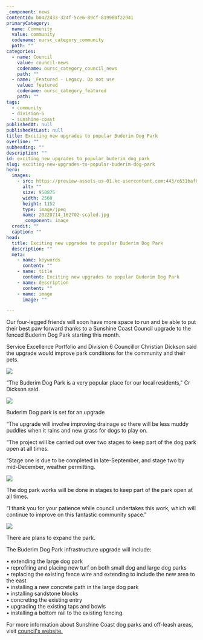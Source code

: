 ```yaml
---
_component: news
contentId: b0422433-324f-5ce6-89cf-819980f22941
primaryCategory:
  name: Community
  value: community
  codename: oursc_category_community
  path: ""
categories:
  - name: Council
    value: council-news
    codename: oursc_category_council_news
    path: ""
  - name: _Featured - Legacy. Do not use
    value: featured
    codename: oursc_category_featured
    path: ""
tags:
  - community
  - division-6
  - sunshine-coast
publishedAt: null
publishedAtLast: null
title: Exciting new upgrades to popular Buderim Dog Park
overline: ""
subheading: ""
description: ""
id: exciting_new_upgrades_to_popular_buderim_dog_park
slug: exciting-new-upgrades-to-popular-buderim-dog-park
hero:
  images:
    - src: https://preview-assets-us-01.kc-usercontent.com:443/c631baf8-1b46-001f-580c-d0001b68b4a8/fbb670a0-b25c-40c4-80ec-1e5cd2764a23/20220714_162702-scaled.jpg
      alt: ""
      size: 950875
      width: 2560
      height: 1152
      type: image/jpeg
      name: 20220714_162702-scaled.jpg
      _component: image
  credit: ""
  caption: ""
head:
  title: Exciting new upgrades to popular Buderim Dog Park
  description: ""
  meta:
    - name: keywords
      content: ""
    - name: title
      content: Exciting new upgrades to popular Buderim Dog Park
    - name: description
      content: ""
    - name: image
      image: ""

---
```

Our four-legged friends will soon have more space to run and be able to put their best paw forward thanks to a Sunshine Coast Council upgrade to the fenced Buderim Dog Park starting this month.

Service Excellence Portfolio and Division 6 Councillor Christian Dickson said the upgrade would improve park conditions for the community and their pets.

![](https://preview-assets-us-01.kc-usercontent.com:443/c631baf8-1b46-001f-580c-d0001b68b4a8/52135bc5-c27d-43d0-8b6e-c0f0544b0150/20220714_162034-1024x461.jpg)

“The Buderim Dog Park is a very popular place for our local residents," Cr Dickson said.

![](https://preview-assets-us-01.kc-usercontent.com:443/c631baf8-1b46-001f-580c-d0001b68b4a8/1071dc3b-55d8-415e-add7-ea2ef7633e82/20220714_162953-1024x461.jpg)

Buderim Dog park is set for an upgrade

“The upgrade will involve improving drainage so there will be less muddy puddles when it rains and new grass for dogs to play on.

“The project will be carried out over two stages to keep part of the dog park open at all times.

“Stage one is due to be completed in late-September, and stage two by mid-December, weather permitting.

![](https://preview-assets-us-01.kc-usercontent.com:443/c631baf8-1b46-001f-580c-d0001b68b4a8/f41494b1-6a94-4eaf-8fcf-baab4bde1441/Picture1-1024x724.jpg)

The dog park works will be done in stages to keep part of the park open at all times.

“I thank you for your patience while council undertakes this work, which will continue to improve on this fantastic community space.”

![](https://preview-assets-us-01.kc-usercontent.com:443/c631baf8-1b46-001f-580c-d0001b68b4a8/f734c5cf-1e2a-4dde-983d-ec59774269c2/20220714_161820-1024x461.jpg)

There are plans to expand the park.

The Buderim Dog Park infrastructure upgrade will include:

• extending the large dog park\
• reprofiling and placing new turf on both small dog and large dog parks\
• replacing the existing fence wire and extending to include the new area to the east\
• installing a new concrete path in the large dog park\
• installing sandstone blocks\
• concreting the existing entry\
• upgrading the existing taps and bowls\
• installing a bottom rail to the existing fencing.

For more information about Sunshine Coast dog parks and off-leash areas, visit [council's website.](https://www.sunshinecoast.qld.gov.au/Living-and-Community/Animals-and-Pets/Keeping-Dogs/Exercising-Dogs/Dog-Parks-and-Off-Leash-Areas)

